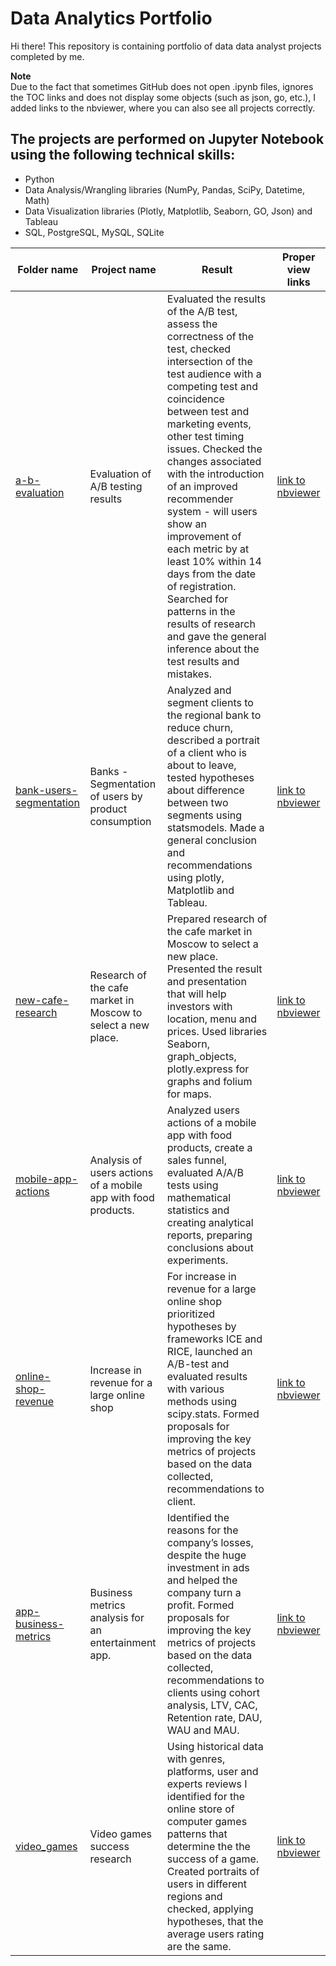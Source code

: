 # Data Analytics Portfolio

Hi there! 
This repository is containing portfolio of data data analyst projects completed by me. 

**Note**  
Due to the fact that sometimes GitHub does not open .ipynb files, ignores the TOC links and does not display some objects (such as json, go, etc.), I added links to the nbviewer, where you can also see all projects correctly. 


## The projects are performed on Jupyter Notebook using the following technical skills: 
* Python
* Data Analysis/Wrangling libraries (NumPy, Pandas, SciPy, Datetime, Math)
* Data Visualization libraries (Plotly, Matplotlib, Seaborn, GO, Json) and Tableau
* SQL, PostgreSQL, MySQL, SQLite


| Folder name | Project name | Result | Proper view links | 
| ------ | ------ | ------ | ------ |
|[a-b-evaluation](https://github.com/liubov-bobyr/projects/tree/main/a-b-evaluation) | Evaluation of A/B testing results | Evaluated the results of the A/B test, assess the correctness of the test, checked intersection of the test audience with a competing test and coincidence between test and marketing events, other test timing issues. Checked the changes associated with the introduction of an improved recommender system - will users show an improvement of each metric by at least 10% within 14 days from the date of registration. Searched for patterns in the results of research and gave the general inference about the test results and mistakes.  | [link to nbviewer](https://nbviewer.org/github/liubov-bobyr/projects/blob/main/a-b-evaluation/Eng_Evaluation%20of%20A%3AB%20testing%20results.ipynb) |
| [bank-users-segmentation](https://github.com/liubov-bobyr/projects/tree/main/bank-users-segmentation) | Banks - Segmentation of users by product consumption | Analyzed and segment clients to the regional bank to reduce churn, described a portrait of a client who is about to leave, tested hypotheses about difference between two segments using statsmodels. Made a general conclusion and recommendations using plotly, Matplotlib and Tableau.  | [link to nbviewer](https://nbviewer.org/github/liubov-bobyr/projects/blob/main/bank-users-segmentation/Eng_Segmentation%20of%20clients%20of%20the%20bank.ipynb) |
| [new-cafe-research](https://github.com/liubov-bobyr/projects/tree/main/new-cafe-research) | Research of the cafe market in Moscow to select a new place. | Prepared research of the cafe market in Moscow to select a new place. Presented the result and presentation that will help investors with location, menu and prices. Used libraries Seaborn, graph_objects, plotly.express for graphs and folium for maps. | [link to nbviewer](https://nbviewer.org/github/liubov-bobyr/projects/blob/main/new-cafe-research/Eng_Story%20with%20data_cafe%20project.ipynb) | 
| [mobile-app-actions](https://github.com/liubov-bobyr/projects/tree/main/mobile-app-actions) | Analysis of users actions of a mobile app with food products. | Analyzed users actions of a mobile app with food products, create a sales funnel, evaluated A/A/B tests using mathematical statistics and creating analytical reports, preparing conclusions about experiments. | [link to nbviewer](https://nbviewer.org/github/liubov-bobyr/projects/blob/main/mobile-app-actions/Eng_Analysis%20of%20users%20actions%20of%20a%20mobile%20app%20with%20food%20products.ipynb) | 
| [online-shop-revenue](https://github.com/liubov-bobyr/projects/tree/main/online-shop-revenue) | Increase in revenue for a large online shop | For increase in revenue for a large online shop prioritized hypotheses by frameworks ICE and RICE, launched an A/B-test and evaluated results with various methods using scipy.stats. Formed proposals for improving the key metrics of projects based on the data collected, recommendations to client. | [link to nbviewer](https://nbviewer.org/github/liubov-bobyr/projects/blob/main/online-shop-revenue/Eng_Increase%20in%20revenue%20for%20a%20large%20online%20shop.ipynb) | 
| [app-business-metrics](https://github.com/liubov-bobyr/projects/tree/main/app-business-metrics) | Business metrics analysis for an entertainment app. | Identified the reasons for the company’s losses, despite the huge investment in ads and helped the company turn a profit. Formed proposals for improving the key metrics of projects based on the data collected, recommendations to clients using cohort analysis, LTV, CAC, Retention rate, DAU, WAU and MAU. | [link to nbviewer](https://nbviewer.org/github/liubov-bobyr/projects/blob/main/app-business-metrics/Eng_Business%20metrics%20analysis%20for%20an%20entertainment%20app.ipynb) | 
| [video_games](https://github.com/liubov-bobyr/projects/tree/main/video_games) | Video games success research | Using historical data with genres, platforms, user and experts reviews I identified for the online store of computer games patterns that determine the the success of a game. Created portraits of users in different regions and checked, applying hypotheses, that the average users rating are the same. | [link to nbviewer](https://nbviewer.org/github/liubov-bobyr/projects/blob/main/video_games/Eng_Video%20games%20success%20research.ipynb) |




